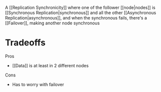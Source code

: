 A [[Replication Synchronicity]] where one of the follower [[node|nodes]] is [[Synchronous Replication|synchronous]] and all the other [[Asynchronous Replication|asynchronous]], and when the synchronous fails, there's a [[Failover]], making another node synchronous

# Tradeoffs

Pros

- [[Data]] is at least in 2 different nodes

Cons

- Has to worry with failover
